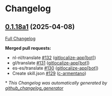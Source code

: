 # Changelog

## [0.1.18a1](https://github.com/OpenVoiceOS/ovos-skill-weather/tree/0.1.18a1) (2025-04-08)

[Full Changelog](https://github.com/OpenVoiceOS/ovos-skill-weather/compare/0.1.17...0.1.18a1)

**Merged pull requests:**

- nl-nl/translate [\#132](https://github.com/OpenVoiceOS/ovos-skill-weather/pull/132) ([gitlocalize-app[bot]](https://github.com/apps/gitlocalize-app))
- gl/translate [\#131](https://github.com/OpenVoiceOS/ovos-skill-weather/pull/131) ([gitlocalize-app[bot]](https://github.com/apps/gitlocalize-app))
- es-es/translate [\#130](https://github.com/OpenVoiceOS/ovos-skill-weather/pull/130) ([gitlocalize-app[bot]](https://github.com/apps/gitlocalize-app))
- Create skill.json [\#129](https://github.com/OpenVoiceOS/ovos-skill-weather/pull/129) ([c-armentano](https://github.com/c-armentano))



\* *This Changelog was automatically generated by [github_changelog_generator](https://github.com/github-changelog-generator/github-changelog-generator)*
